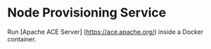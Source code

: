 Node Provisioning Service
=========================

Run [Apache ACE Server] (https://ace.apache.org/) inside a Docker container. 

